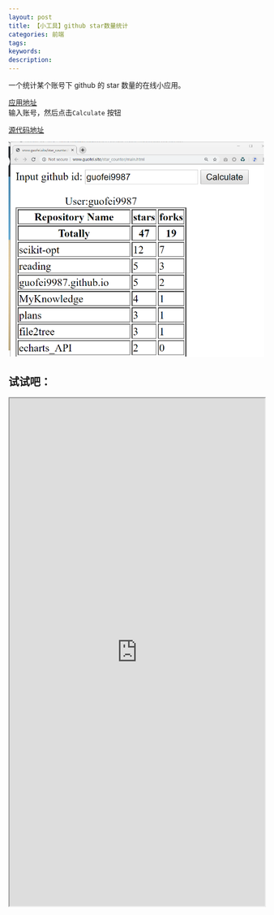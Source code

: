 ```yaml
---
layout: post
title: 【小工具】github star数量统计
categories: 前端
tags:
keywords:
description:
---
```



一个统计某个账号下 github 的 star 数量的在线小应用。  

[应用地址](http://www.guofei.site/star_counter/main.html)  
输入账号，然后点击`Calculate` 按钮  

[源代码地址](https://github.com/guofei9987/star_counter)  




![demo](https://github.com/guofei9987/star_counter/blob/master/demo.png?raw=true)

## 试试吧：
<iframe src="http://www.guofei.site/star_counter/main.html" width="100%" height="1000em" marginwidth="10%"></iframe>
